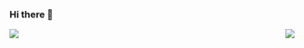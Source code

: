 ### Hi there 👋

<!--
**Jnaneshrompilli/jnaneshrompilli** is a ✨ _special_ ✨ repository because its `README.md` (this file) appears on your GitHub profile-->
<div>
<img  align="left" src="https://github-readme-stats.vercel.app/api?username=jnaneshrompilli&show_icons=true&theme=github_dark">
&nbsp &nbsp
<img align="right"  src="https://github-readme-stats.vercel.app/api/top-langs/?username=jnaneshrompilli&layout=compact&hide=cmake">
</div>


